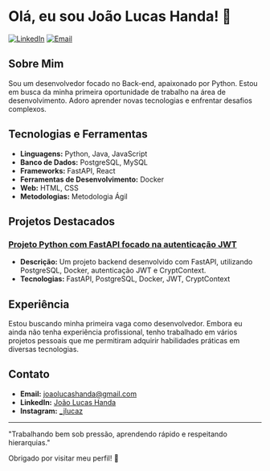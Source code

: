 # Olá, eu sou João Lucas Handa! 👋

[![LinkedIn](https://img.shields.io/badge/LinkedIn-blue?style=for-the-badge&logo=linkedin)](https://www.linkedin.com/in/joao-lucas-handa)
[![Email](https://img.shields.io/badge/Email-red?style=for-the-badge&logo=gmail)](mailto:joaolucashanda@gmail.com)

## Sobre Mim

Sou um desenvolvedor focado no Back-end, apaixonado por Python. Estou em busca da minha primeira oportunidade de trabalho na área de desenvolvimento. Adoro aprender novas tecnologias e enfrentar desafios complexos.

## Tecnologias e Ferramentas

- **Linguagens:** Python, Java, JavaScript
- **Banco de Dados:** PostgreSQL, MySQL
- **Frameworks:** FastAPI, React
- **Ferramentas de Desenvolvimento:** Docker
- **Web:** HTML, CSS
- **Metodologias:** Metodologia Ágil

## Projetos Destacados

### [Projeto Python com FastAPI focado na autenticação JWT](https://github.com/JoaoLucasYudi/auth-fastapi)
- **Descrição:** Um projeto backend desenvolvido com FastAPI, utilizando PostgreSQL, Docker, autenticação JWT e CryptContext.
- **Tecnologias:** FastAPI, PostgreSQL, Docker, JWT, CryptContext

## Experiência

Estou buscando minha primeira vaga como desenvolvedor. Embora eu ainda não tenha experiência profissional, tenho trabalhado em vários projetos pessoais que me permitiram adquirir habilidades práticas em diversas tecnologias.

## Contato

- **Email:** [joaolucashanda@gmail.com](mailto:joaolucashanda@gmail.com)
- **LinkedIn:** [João Lucas Handa](https://www.linkedin.com/in/joao-lucas-handa)
- **Instagram:** [_jlucaz](https://www.instagram.com/_jlucaz/)

---

"Trabalhando bem sob pressão, aprendendo rápido e respeitando hierarquias."

Obrigado por visitar meu perfil! 🚀
